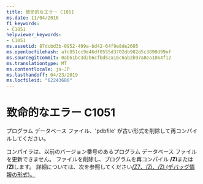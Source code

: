 ```yaml
---
title: 致命的なエラー C1051
ms.date: 11/04/2016
f1_keywords:
- C1051
helpviewer_keywords:
- C1051
ms.assetid: 87dcbd3b-0952-499a-bd42-64f9e8de2605
ms.openlocfilehash: afc851cc9e46df0555d3702db982d5c3890d99ef
ms.sourcegitcommit: 0ab61bc3d2b6cfbd52a16c6ab2b97a8ea1864f12
ms.translationtype: MT
ms.contentlocale: ja-JP
ms.lasthandoff: 04/23/2019
ms.locfileid: "62243680"
---
```

# <a name="fatal-error-c1051"></a>致命的なエラー C1051

プログラム データベース ファイル、'pdbfile' が古い形式を削除して再コンパイルしてください。

コンパイラは、以前のバージョン番号のあるプログラム データベース ファイルを更新できません。 ファイルを削除し、プログラムを再コンパイル **/Zi**または **/ZI**します。 詳細については、次を参照してください[/Z7、/Zi、/ZI (デバッグ情報の形式)。](../../build/reference/z7-zi-zi-debug-information-format.md)